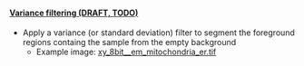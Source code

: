<h4 id="variance"><a href="#variance">Variance filtering (DRAFT, TODO)</a></h4>

- Apply a variance (or standard deviation) filter to segment the foreground regions containg the sample from the empty background
    - Example image: [xy_8bit__em_mitochondria_er.tif](https://github.com/NEUBIAS/training-resources/raw/master/image_data/xy_8bit__em_mitochondria_er.tif)
